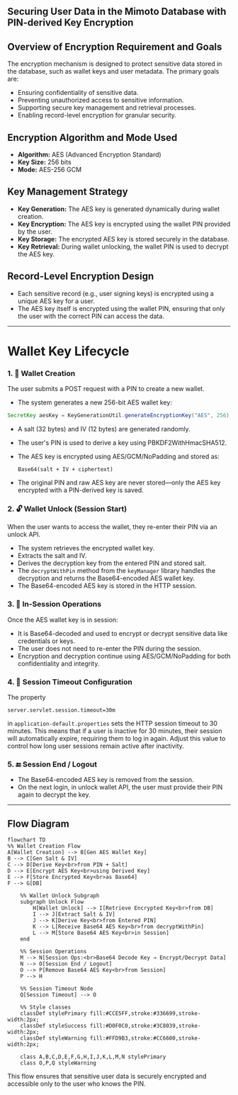 ## Securing User Data in the Mimoto Database with PIN-derived Key Encryption


## Overview of Encryption Requirement and Goals

The encryption mechanism is designed to protect sensitive data stored in the database, such as wallet keys and user metadata. The primary goals are:

- Ensuring confidentiality of sensitive data.
- Preventing unauthorized access to sensitive information.
- Supporting secure key management and retrieval processes.
- Enabling record-level encryption for granular security.

## Encryption Algorithm and Mode Used

- **Algorithm:** AES (Advanced Encryption Standard)
- **Key Size:** 256 bits
- **Mode:** AES-256 GCM

## Key Management Strategy

- **Key Generation:** The AES key is generated dynamically during wallet creation.
- **Key Encryption:** The AES key is encrypted using the wallet PIN provided by the user.
- **Key Storage:** The encrypted AES key is stored securely in the database.
- **Key Retrieval:** During wallet unlocking, the wallet PIN is used to decrypt the AES key.

## Record-Level Encryption Design

- Each sensitive record (e.g., user signing keys) is encrypted using a unique AES key for a user.
- The AES key itself is encrypted using the wallet PIN, ensuring that only the user with the correct PIN can access the data.
---
# Wallet Key Lifecycle

### 1. 🔧 Wallet Creation
The user submits a POST request with a PIN to create a new wallet.

- The system generates a new 256-bit AES wallet key:
```java
SecretKey aesKey = KeyGenerationUtil.generateEncryptionKey("AES", 256);
```
- A salt (32 bytes) and IV (12 bytes) are generated randomly.
- The user's PIN is used to derive a key using PBKDF2WithHmacSHA512.
- The AES key is encrypted using AES/GCM/NoPadding and stored as:

    ```Base64(salt + IV + ciphertext)```
- The original PIN and raw AES key are never stored—only the AES key encrypted with a PIN-derived key is saved.

### 2. 🔓 **Wallet Unlock (Session Start)**
When the user wants to access the wallet, they re-enter their PIN via an unlock API.

- The system retrieves the encrypted wallet key.
- Extracts the salt and IV.
- Derives the decryption key from the entered PIN and stored salt.
- The ```decryptWithPin``` method from the ```keyManager``` library handles the decryption and returns the Base64-encoded AES wallet key.
- The Base64-encoded AES key is stored in the HTTP session.
### 3. 🔐 **In-Session Operations**
Once the AES wallet key is in session:
- It is Base64-decoded and used to encrypt or decrypt sensitive data like credentials or keys.
-  The user does not need to re-enter the PIN during the session.
-  Encryption and decryption continue using AES/GCM/NoPadding for both confidentiality and integrity.
### 4. 🔐 **Session Timeout Configuration**
The property
```properties
server.servlet.session.timeout=30m
```
in ```application-default.properties``` sets the HTTP session timeout to 30 minutes.
This means that if a user is inactive for 30 minutes, their session will automatically expire,
requiring them to log in again. Adjust this value to control how long user sessions remain active after inactivity.

### 5. 🔚 **Session End / Logout**

- The Base64-encoded AES key is removed from the session.
- On the next login, in unlock wallet API, the user must provide their PIN again to decrypt the key.

---

## Flow Diagram

```mermaid
flowchart TD
%% Wallet Creation Flow
A[Wallet Creation] --> B[Gen AES Wallet Key]
B --> C[Gen Salt & IV]
C --> D[Derive Key<br>from PIN + Salt]
D --> E[Encrypt AES Key<br>using Derived Key]
E --> F[Store Encrypted Key<br>as Base64]
F --> G[DB]

    %% Wallet Unlock Subgraph
    subgraph Unlock Flow
        H[Wallet Unlock] --> I[Retrieve Encrypted Key<br>from DB]
        I --> J[Extract Salt & IV]
        J --> K[Derive Key<br>from Entered PIN]
        K --> L[Receive Base64 AES Key<br>from decryptWithPin]
        L --> M[Store Base64 AES Key<br>in Session]
    end

    %% Session Operations
    M --> N[Session Ops:<br>Base64 Decode Key → Encrypt/Decrypt Data]
    N --> O[Session End / Logout]
    O --> P[Remove Base64 AES Key<br>from Session]
    P --> H

    %% Session Timeout Node
    Q[Session Timeout] --> O

    %% Style classes
    classDef stylePrimary fill:#CCE5FF,stroke:#336699,stroke-width:2px;
    classDef styleSuccess fill:#D0F0C0,stroke:#3C8039,stroke-width:2px;
    classDef styleWarning fill:#FFD9B3,stroke:#CC6600,stroke-width:2px;

    class A,B,C,D,E,F,G,H,I,J,K,L,M,N stylePrimary
    class O,P,Q styleWarning
```
This flow ensures that sensitive user data is securely encrypted and accessible only to the user who knows the PIN.